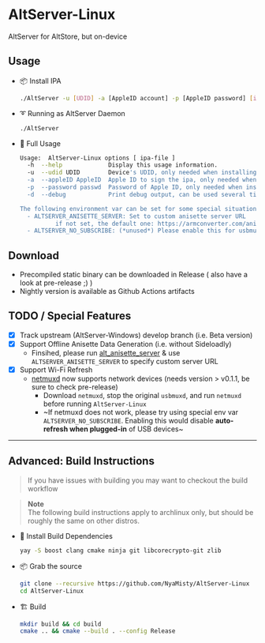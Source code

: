 # AltServer-Linux

AltServer for AltStore, but on-device

## Usage

- 📦 Install IPA
  ```bash
  ./AltServer -u [UDID] -a [AppleID account] -p [AppleID password] [ipaPath.ipa]
  ```

- ➰ Running as AltServer Daemon 
  ```bash
  ./AltServer
  ```

- 🧪 Full Usage
  ```bash
  Usage:  AltServer-Linux options [ ipa-file ]
    -h  --help             Display this usage information.
    -u  --udid UDID        Device's UDID, only needed when installing IPA.
    -a  --appleID AppleID  Apple ID to sign the ipa, only needed when installing IPA.
    -p  --password passwd  Password of Apple ID, only needed when installing IPA.
    -d  --debug            Print debug output, can be used several times to increase debug level.

  The following environment var can be set for some special situation:
    - ALTSERVER_ANISETTE_SERVER: Set to custom anisette server URL
            if not set, the default one: https://armconverter.com/anisette/irGb3Quww8zrhgqnzmrx, is used
    - ALTSERVER_NO_SUBSCRIBE: (*unused*) Please enable this for usbmuxd server that do not correctly usbmuxd_listen interfaces
  ```

## Download

- Precompiled static binary can be downloaded in Release ( also have a look at pre-release ;) )
- Nightly version is available as Github Actions artifacts

## TODO / Special Features
- [x] Track upstream (AltServer-Windows) develop branch (i.e. Beta version)
- [x] Support Offline Anisette Data Generation (i.e. without Sideloadly)
  - Finsihed, please run [alt_anisette_server](https://hub.docker.com/r/nyamisty/alt_anisette_server) & use `ALTSERVER_ANISETTE_SERVER` to specify custom server URL
- [x] Support Wi-Fi Refresh
  - [netmuxd](https://github.com/jkcoxson/netmuxd) now supports network devices (needs version > v0.1.1, be sure to check pre-release)
    - Download `netmuxd`, stop the original `usbmuxd`, and run `netmuxd` before running `AltServer-Linux`
    - ~If netmuxd does not work, please try using special env var `ALTSERVER_NO_SUBSCRIBE`. Enabling this would disable **auto-refresh when plugged-in** of USB devices~

----

## Advanced: Build Instructions
> If you have issues with building you may want to checkout the build workflow

> **Note**  
> The following build instructions apply to archlinux only, but should be roughly the same on other distros.

- 🚧 Install Build Dependencies
  ```bash
  yay -S boost clang cmake ninja git libcorecrypto-git zlib
  ```

- 📦 Grab the source
  ```bash
  git clone --recursive https://github.com/NyaMisty/AltServer-Linux
  cd AltServer-Linux
  ````

- 🏗️ Build
  ```bash
  mkdir build && cd build
  cmake .. && cmake --build . --config Release
  ```